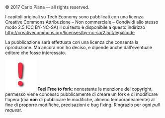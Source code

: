 © 2017 Carlo Piana -- all rights reserved.

I capitoli originali su Tech Economy sono pubblicati con una licenza Creative Commons Attribuzione – Non commerciale – Condividi allo stesso modo 2.5 (CC BY-NC-SA) il cui testo è disponibile a questo indirizzo http://creativecommons.org/licenses/by-nc-sa/2.5/it/legalcode

La pubblicazione sarà effettuata con una licenza che consenta la riproduzione. Ma ancora non ho deciso, e dipende anche dall'eventuale editore che fosse interessato.

![immagine punto](css/2016-04-07-punto_esclamativo.jpg) **Feel Free to fork**: nonostante la menzione del copyright, permesso viene concesso pubblicamente di creare un fork e di modificare l'opera (ma **non** di pubblicare le modifiche, almeno temporaneamente) al fine di proporre modifiche, precisazioni e bug fixing. Ringrazio per ogni _pull request_. 
